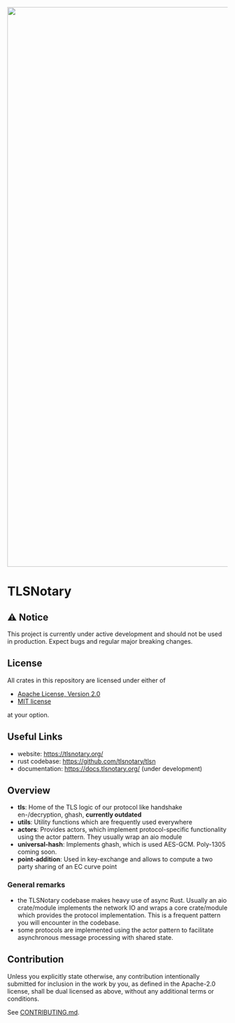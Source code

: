 <p align="center">
    <img src="./tlsn-banner.png" width=1280 />
</p>

# TLSNotary

## ⚠️ Notice

This project is currently under active development and should not be used in production. Expect bugs and regular major breaking changes.

## License
All crates in this repository are licensed under either of

- [Apache License, Version 2.0](http://www.apache.org/licenses/LICENSE-2.0)
- [MIT license](http://opensource.org/licenses/MIT)

at your option.

## Useful Links
- website: <https://tlsnotary.org/>
- rust codebase: <https://github.com/tlsnotary/tlsn>
- documentation: <https://docs.tlsnotary.org/> (under development)

## Overview

- **tls**: Home of the TLS logic of our protocol like handshake en-/decryption, ghash, **currently outdated**
- **utils**: Utility functions which are frequently used everywhere
- **actors**: Provides actors, which implement protocol-specific functionality using
  the actor pattern. They usually wrap an aio module
- **universal-hash**: Implements ghash, which is used AES-GCM. Poly-1305 coming soon.
- **point-addition**: Used in key-exchange and allows to compute a two party sharing of
  an EC curve point

### General remarks

- the TLSNotary codebase makes heavy use of async Rust. Usually an aio
  crate/module implements the network IO and wraps a core crate/module which
  provides the protocol implementation. This is a frequent pattern you will
  encounter in the codebase.
- some protocols are implemented using the actor pattern to facilitate
  asynchronous message processing with shared state.


## Contribution

Unless you explicitly state otherwise, any contribution intentionally submitted
for inclusion in the work by you, as defined in the Apache-2.0 license, shall be
dual licensed as above, without any additional terms or conditions.

See [CONTRIBUTING.md](CONTRIBUTING.md).